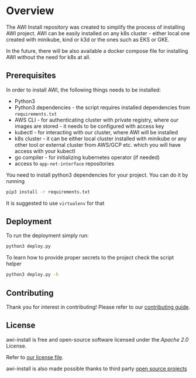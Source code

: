 # Overview

The AWI Install repository was created to simplify the process of installing AWI project.
AWI can be easily installed on any k8s cluster - either local one created with minikube,
kind or k3d or the ones such as EKS or GKE.

In the future, there will be also available a docker compose file for installing AWI
without the need for k8s at all.

## Prerequisites

In order to install AWI, the following things needs to be installed:

* Python3
* Python3 dependencies - the script requires installed dependencies from
    `requirements.txt`
* AWS CLI - for authenticating cluster with private registry, where our
    images are stored - it needs to be configured with access key
* kubectl - for interacting with our cluster, where AWI will be installed
* k8s cluster - it can be either local cluster installed with minikube or any
    other tool or external cluster from AWS/GCP etc. which you will have access
    with your kubectl
* go compiler - for initializing kubernetes operator (if needed)
* access to `app-net-interface` repositories

You need to install python3 dependencies for your project. You can do it by running

```sh
pip3 install -r requirements.txt
```

It is suggested to use `virtualenv` for that

## Deployment

To run the deployment simply run:

```sh
python3 deploy.py
```

To learn how to provide proper secrets to the project check the script helper

```sh
python3 deploy.py -h
```

## Contributing

Thank you for interest in contributing! Please refer to our
[contributing guide](CONTRIBUTING.md).

## License

awi-install is free and open-source software licensed under the *Apache 2.0*
License.

Refer to [our license file](./LICENSE).

awi-install is also made possible thanks to third party
[open source projects](./NOTICE)
